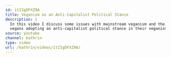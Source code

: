 ```yaml
---
id: itIIgDFXZ9A
title: Veganism as an Anti-Capitalist Political Stance
description: |
  In this video I discuss some issues with mainstream veganism and the importance of
  vegans adopting an anti-capitalist political stance in their veganism.
source: youtube
channel: kathrin
type: video
url: /kathrin/videos/itIIgDFXZ9A/
---
```

